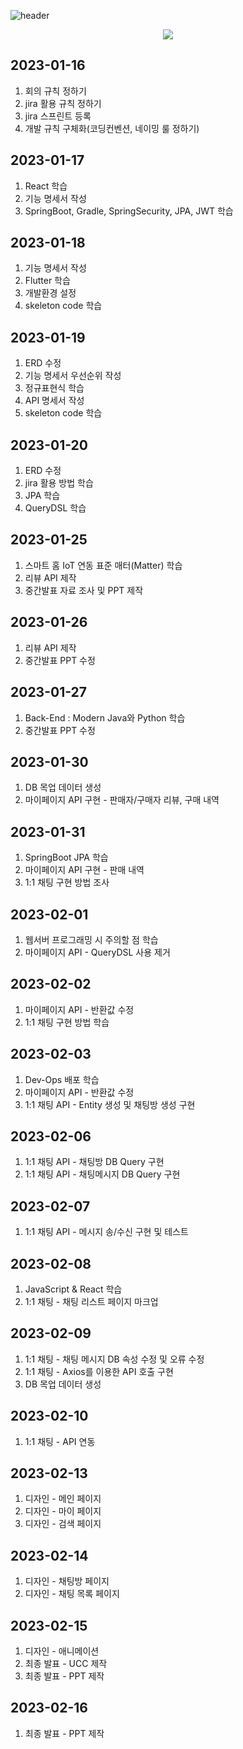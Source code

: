 ![header](https://capsule-render.vercel.app/api?type=waving&color=auto&height=300&section=header&text=가지%20Garage&fontSize=90&animation=fadeIn&fontAlignY=38&descAlignY=51&descAlign=62)
<p align='center'>
  <a href="https://github.com/kyechan99/capsule-render/labels/Idea">
    <img src="https://img.shields.io/badge/happy_coding%20:)%20-%23F7DF1E.svg?&style=for-the-badge&&logoColor=white"/>
  </a>
</p>

## 2023-01-16
1. 회의 규칙 정하기
2. jira 활용 규칙 정하기
3. jira 스프린트 등록
4. 개발 규칙 구체화(코딩컨벤션, 네이밍 룰 정하기)

## 2023-01-17
1. React 학습
2. 기능 명세서 작성
3. SpringBoot, Gradle, SpringSecurity, JPA, JWT 학습

## 2023-01-18
1. 기능 명세서 작성
2. Flutter 학습
3. 개발환경 설정
4. skeleton code 학습

## 2023-01-19
1. ERD 수정
2. 기능 명세서 우선순위 작성
3. 정규표현식 학습
4. API 명세서 작성
5. skeleton code 학습

## 2023-01-20
1. ERD 수정
2. jira 활용 방법 학습
3. JPA 학습
4. QueryDSL 학습

## 2023-01-25
1. 스마트 홈 IoT 연동 표준 매터(Matter) 학습
2. 리뷰 API 제작
3. 중간발표 자료 조사 및 PPT 제작

## 2023-01-26
1. 리뷰 API 제작
2. 중간발표 PPT 수정

## 2023-01-27
1. Back-End : Modern Java와 Python 학습
2. 중간발표 PPT 수정

## 2023-01-30
1. DB 목업 데이터 생성
2. 마이페이지 API 구현 - 판매자/구매자 리뷰, 구매 내역

## 2023-01-31
1. SpringBoot JPA 학습
2. 마이페이지 API 구현 - 판매 내역
3. 1:1 채팅 구현 방법 조사

## 2023-02-01
1. 웹서버 프로그래밍 시 주의할 점 학습
2. 마이페이지 API - QueryDSL 사용 제거

## 2023-02-02
1. 마이페이지 API - 반환값 수정
2. 1:1 채팅 구현 방법 학습

## 2023-02-03
1. Dev-Ops 배포 학습
2. 마이페이지 API - 반환값 수정
3. 1:1 채팅 API - Entity 생성 및 채팅방 생성 구현

## 2023-02-06
1. 1:1 채팅 API - 채팅방 DB Query 구현
2. 1:1 채팅 API - 채팅메시지 DB Query 구현

## 2023-02-07
1. 1:1 채팅 API - 메시지 송/수신 구현 및 테스트

## 2023-02-08
1. JavaScript & React 학습
2. 1:1 채팅 - 채팅 리스트 페이지 마크업

## 2023-02-09
1. 1:1 채팅 - 채팅 메시지 DB 속성 수정 및 오류 수정
2. 1:1 채팅 - Axios를 이용한 API 호출 구현
3. DB 목업 데이터 생성

## 2023-02-10
1. 1:1 채팅 - API 연동

## 2023-02-13
1. 디자인 - 메인 페이지
2. 디자인 - 마이 페이지
3. 디자인 - 검색 페이지

## 2023-02-14
1. 디자인 - 채팅방 페이지
2. 디자인 - 채팅 목록 페이지

## 2023-02-15
1. 디자인 - 애니메이션
2. 최종 발표 - UCC 제작
3. 최종 발표 - PPT 제작

## 2023-02-16
1. 최종 발표 - PPT 제작
